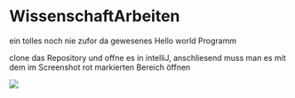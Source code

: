 # WissenschaftArbeiten

ein tolles noch nie zufor da gewesenes Hello world Programm

clone das Repository und offne es in intelliJ, anschliesend muss man es mit dem im Screenshot rot markierten Bereich öffnen

![](/docs/WissenschaftArbeiten.png)
